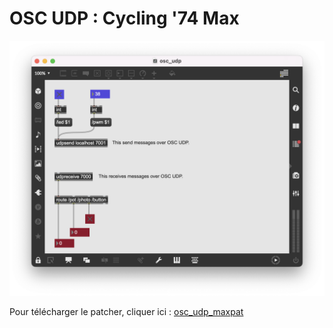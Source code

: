 # OSC UDP : Cycling '74 Max

![Exemple «osc_udp_maxpat»](osc_udp_maxpat.png)

Pour télécharger le patcher, cliquer ici : [osc_udp_maxpat](osc_udp.maxpat)


